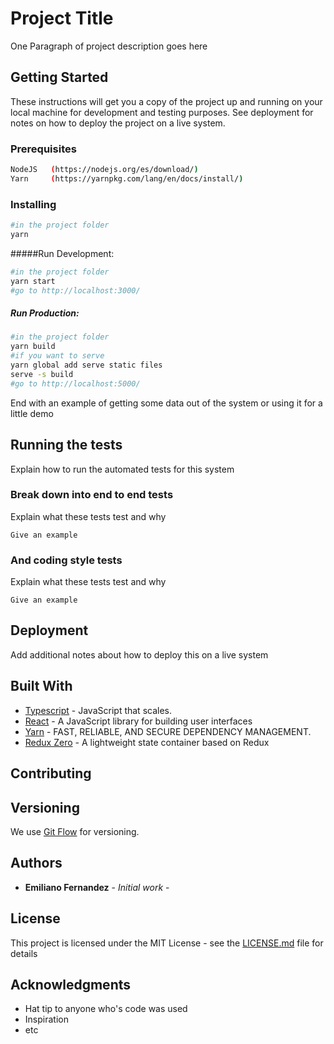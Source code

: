 # Project Title

One Paragraph of project description goes here

## Getting Started

These instructions will get you a copy of the project up and running on your local machine for development and testing purposes. See deployment for notes on how to deploy the project on a live system.

### Prerequisites

```bash
NodeJS   (https://nodejs.org/es/download/)
Yarn     (https://yarnpkg.com/lang/en/docs/install/)
```

### Installing

```bash
#in the project folder
yarn
```

#####Run Development:

```bash
#in the project folder
yarn start
#go to http://localhost:3000/
```

##### Run Production:

```bash
#in the project folder
yarn build
#if you want to serve
yarn global add serve static files
serve -s build
#go to http://localhost:5000/
```

End with an example of getting some data out of the system or using it for a little demo

## Running the tests

Explain how to run the automated tests for this system

### Break down into end to end tests

Explain what these tests test and why

```
Give an example
```

### And coding style tests

Explain what these tests test and why

```
Give an example
```

## Deployment

Add additional notes about how to deploy this on a live system

## Built With

* [Typescript](https://www.typescriptlang.org/) - JavaScript that scales.
* [React](https://reactjs.org/) - A JavaScript library for building user interfaces
* [Yarn](https://yarnpkg.com/en/) - FAST, RELIABLE, AND SECURE DEPENDENCY MANAGEMENT.
* [Redux Zero](https://github.com/concretesolutions/redux-zero) - A lightweight state container based on Redux

## Contributing

<!-- Please read [CONTRIBUTING.md]() for details on our code of conduct, and the process for submitting pull requests to us. -->

## Versioning

We use [Git Flow](https://github.com/nvie/gitflow) for versioning.

## Authors

* **Emiliano Fernandez** - _Initial work_ -

<!-- See also the list of [contributors](https://github.com/your/project/contributors) who participated in this project. -->

## License

This project is licensed under the MIT License - see the [LICENSE.md](LICENSE.md) file for details

## Acknowledgments

* Hat tip to anyone who's code was used
* Inspiration
* etc
